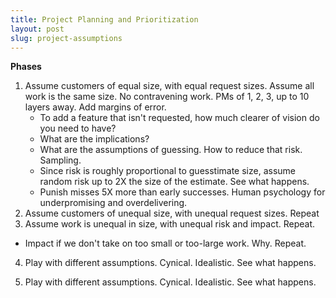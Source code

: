 ```yaml
---
title: Project Planning and Prioritization
layout: post
slug: project-assumptions
---
```


**Phases**

1. Assume customers of equal size, with equal request sizes. Assume all work is the same size. No contravening work. PMs of 1, 2, 3, up to 10 layers away. Add margins of error. 
	- To add a feature that isn't requested, how much clearer of vision do you need to have?
	- What are the implications?
	- What are the assumptions of guessing. How to reduce that risk. Sampling.
	- Since risk is roughly proportional to guesstimate size, assume random risk up to 2X the size of the estimate. See what happens.
	- Punish misses 5X more than early successes. Human psychology for underpromising and overdelivering.
2. Assume customers of unequal size, with unequal request sizes. Repeat
3. Assume work is unequal in size, with unequal risk and impact. Repeat.
 - Impact if we don't take on too small or too-large work. Why. Repeat.
4. Play with different assumptions. Cynical. Idealistic. See what happens. 

4. Play with different assumptions. Cynical. Idealistic. See what happens. 
